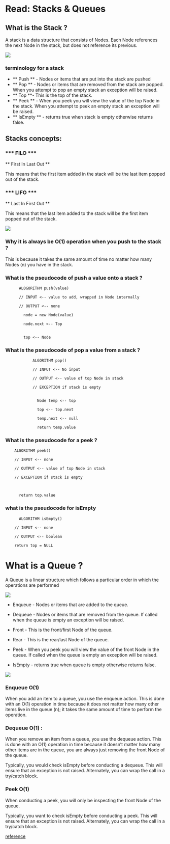 # Read: Stacks & Queues

## What is the Stack ?

A stack is a data structure that consists of Nodes. Each Node references the next Node in the stack, but does not reference its previous.

![](https://upload.wikimedia.org/wikipedia/commons/thumb/2/29/Data_stack.svg/1280px-Data_stack.svg.png)


### terminology for a stack

* ** Push ** - Nodes or items that are put into the stack are pushed
* ** Pop ** - Nodes or items that are removed from the stack are popped. When you attempt to pop an empty stack an exception will be raised.
* ** Top **- This is the top of the stack.
* ** Peek ** - When you peek you will view the value of the top Node in the stack. When you attempt to peek an empty stack an exception will be raised.
* ** IsEmpty ** - returns true when stack is empty otherwise returns false.


## Stacks  concepts:

### *** FILO ***

** First In Last Out **

This means that the first item added in the stack will be the last item popped out of the stack.


### *** LIFO ***

** Last In First Out **

This means that the last item added to the stack will be the first item popped out of the stack.


![](https://codefellows.github.io/common_curriculum/data_structures_and_algorithms/Code_401/class-10/resources/images/stack1.PNG)

### Why it is always be O(1) operation when you push to the stack ?

This is because it takes the same amount of time no matter how many Nodes (n) you have in the stack.



### What is the pseudocode of  push a value onto a stack ?





          ALOGORITHM push(value)

          // INPUT <-- value to add, wrapped in Node internally

          // OUTPUT <-- none

            node = new Node(value)

            node.next <-- Top
            
          
            top <-- Node




### What is the pseudocode of  pop a value from a stack ?



                ALGORITHM pop()

                // INPUT <-- No input

                // OUTPUT <-- value of top Node in stack

                // EXCEPTION if stack is empty


                  Node temp <-- top

                  top <-- top.next

                  temp.next <-- null
                  
                  return temp.value







### What is the pseudocode for a peek ?



        ALGORITHM peek()

        // INPUT <-- none

        // OUTPUT <-- value of top Node in stack

        // EXCEPTION if stack is empty



          return top.value




### what is the pseudocode for isEmpty

          ALGORITHM isEmpty()
          
        // INPUT <-- none

        // OUTPUT <-- boolean

        return top = NULL




 # What is a Queue ?

 A Queue is a linear structure which follows a particular order in which the operations are performed

 ![](https://media.geeksforgeeks.org/wp-content/cdn-uploads/gq/2014/02/Queue.png)


* Enqueue - Nodes or items that are added to the queue.

* Dequeue - Nodes or items that are removed from the queue. If called when the queue is empty an exception will be raised.

* Front - This is the front/first Node of the queue.

* Rear - This is the rear/last Node of the queue.

* Peek - When you peek you will view the value of the front Node in the queue. If called when the queue is empty an exception will be raised.

* IsEmpty - returns true when queue is empty otherwise returns false.        

![](https://codefellows.github.io/common_curriculum/data_structures_and_algorithms/Code_401/class-10/resources/images/Queue.PNG)


### Enqueue O(1)
When you add an item to a queue, you use the enqueue action. This is done with an O(1) operation in time because it does not matter how many other items live in the queue (n); it takes the same amount of time to perform the operation.

### Dequeue O(1) :

When you remove an item from a queue, you use the dequeue action. This is done with an O(1) operation in time because it doesn’t matter how many other items are in the queue, you are always just removing the front Node of the queue.

Typically, you would check isEmpty before conducting a dequeue. This will ensure that an exception is not raised. Alternately, you can wrap the call in a try/catch block.


### Peek O(1)
When conducting a peek, you will only be inspecting the front Node of the queue.

Typically, you want to check isEmpty before conducting a peek. This will ensure that an exception is not raised. Alternately, you can wrap the call in a try/catch block.


[reference](https://www.geeksforgeeks.org/queue-data-structure/)